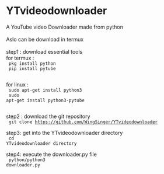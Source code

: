 # YTvideodownloader
A YouTube video Downloader made from python</br>
</br>
Aslo can be download in termux</br>
</br>
step1 : download essential tools</br>
for termux : </br>
<code>
pkg install python </br>
pip install pytube </br>
</code>

for linux  :</br>
<code>
sudo apt-get install python3</br>
sudo apt-get install python3-pytube</br>
  </code>
  
step2 : download the git repository</br>
<code>
git clone https://github.com/WingSinger/YTvideodownloader
  </code>

step3: get into the YTvideodownloader directory</br>
<code>
cd YTvideodownloader directory
  </code>

step4: execute the downloader.py file</br>
<code>
python/python3 downloader.py
</code>
